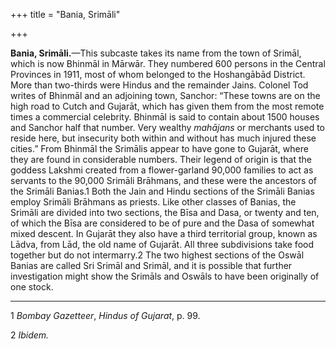 +++
title = "Bania, Srimāli"

+++

**Bania, Srimāli.**—This subcaste takes its name from the town of Srimāl, which is now Bhinmāl in Mārwār. They numbered 600 persons in the Central Provinces in 1911, most of whom belonged to the Hoshangābād District. More than two-thirds were Hindus and the remainder Jains. Colonel Tod writes of Bhinmāl and an adjoining town, Sanchor: “These towns are on the high road to Cutch and Gujarāt, which has given them from the most remote times a commercial celebrity. Bhinmāl is said to contain about 1500 houses and Sanchor half that number. Very wealthy *mahājans* or merchants used to reside here, but insecurity both within and without has much injured these cities.” From Bhinmāl the Srimālis appear to have gone to Gujarāt, where they are found in considerable numbers. Their legend of origin is that the goddess Lakshmi created from a flower-garland 90,000 families to act as servants to the 90,000 Srimāli Brāhmans, and these were the ancestors of the Srimāli Banias.1 Both the Jain and Hindu sections of the Srimāli Banias employ Srimāli Brāhmans as priests. Like other classes of Banias, the Srimāli are divided into two sections, the Bīsa and Dasa, or twenty and ten, of which the Bīsa are considered to be of pure and the Dasa of somewhat mixed descent. In Gujarāt they also have a third territorial group, known as Lādva, from Lād, the old name of Gujarāt. All three subdivisions take food together but do not intermarry.2 The two highest sections of the Oswāl Banias are called Sri Srimāl and Srimāl, and it is possible that further investigation might show the Srimāls and Oswāls to have been originally of one stock. 

___________________

1 *Bombay Gazetteer*, *Hindus of Gujarat*, p. 99. 

2 *Ibidem.*

